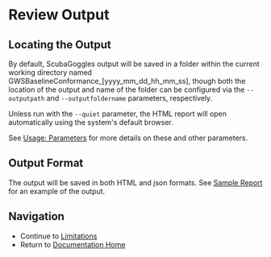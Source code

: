 # Review Output
## Locating the Output
By default, ScubaGoggles output will be saved in a folder within the current working directory named GWSBaselineConformance_[yyyy_mm_dd_hh_mm_ss], though both the location of the output and name of the folder can be configured via the `--outputpath` and `--outputfoldername` parameters, respectively.

Unless run with the `--quiet` parameter, the HTML report will open automatically using the system's default browser.

See [Usage: Parameters](/docs/usage/Parameters.md) for more details on these and other parameters.

## Output Format
The output will be saved in both HTML and json formats. See [Sample Report](/sample-report) for an example of the output.

## Navigation
- Continue to [Limitations](/docs/usage/Limitations.md)
- Return to [Documentation Home](/README.md)
